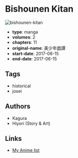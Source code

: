 # Bishounen Kitan

![bishounen-kitan](https://cdn.myanimelist.net/images/manga/1/213243.jpg)

-   **type**: manga
-   **volumes**: 2
-   **chapters**: 11
-   **original-name**: 美少年戯譚
-   **start-date**: 2017-06-15
-   **end-date**: 2017-06-15

## Tags

-   historical
-   josei

## Authors

-   Kagura
-   Hiyori (Story & Art)

## Links

-   [My Anime list](https://myanimelist.net/manga/112760/Bishounen_Kitan)
